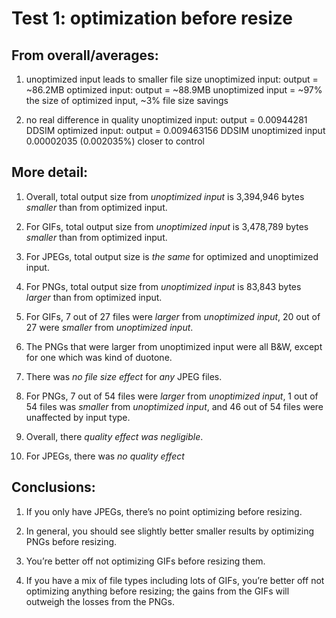 # Test 1: optimization before resize

## From overall/averages:

1. unoptimized input leads to smaller file size
	unoptimized input:	output = ~86.2MB
	optimized input:	output = ~88.9MB
	unoptimized input = ~97% the size of optimized input, ~3% file size savings

2. no real difference in quality
	unoptimized input:	output = 0.00944281 DDSIM
	optimized input:	output = 0.009463156 DDSIM
	unoptimized input 0.00002035 (0.002035%) closer to control

## More detail:

1. Overall, total output size from *unoptimized input* is 3,394,946 bytes *smaller* than from optimized input.

2. For GIFs, total output size from *unoptimized input* is 3,478,789 bytes *smaller* than from optimized input.

3. For JPEGs, total output size is *the same* for optimized and unoptimized input.

4. For PNGs, total output size from *unoptimized input* is 83,843 bytes *larger* than from optimized input.

5. For GIFs, 7 out of 27 files were *larger* from *unoptimized input*, 20 out of 27 were *smaller* from *unoptimized input*.

6. The PNGs that were larger from unoptimized input were all B&W, except for one which was kind of duotone.

7. There was *no file size effect* for *any* JPEG files.

8. For PNGs, 7 out of 54 files were *larger* from *unoptimized input*, 1 out of 54 files was *smaller* from *unoptimized input*, and 46 out of 54 files were unaffected by input type.

9. Overall, there *quality effect was negligible*.

10. For JPEGs, there was *no quality effect*


## Conclusions:

1. If you only have JPEGs, there’s no point optimizing before resizing.

2. In general, you should see slightly better smaller results by optimizing PNGs before resizing.

3. You’re better off not optimizing GIFs before resizing them.

4. If you have a mix of file types including lots of GIFs, you’re better off not optimizing anything before resizing; the gains from the GIFs will outweigh the losses from the PNGs.
